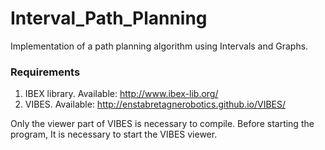 Interval_Path_Planning
======================

Implementation of a path planning algorithm using Intervals and Graphs.

### Requirements
1. IBEX library. Available: http://www.ibex-lib.org/
2. VIBES. Available: http://enstabretagnerobotics.github.io/VIBES/

Only the viewer part of VIBES is necessary to compile.
Before starting the program, It is necessary to start the VIBES viewer.
